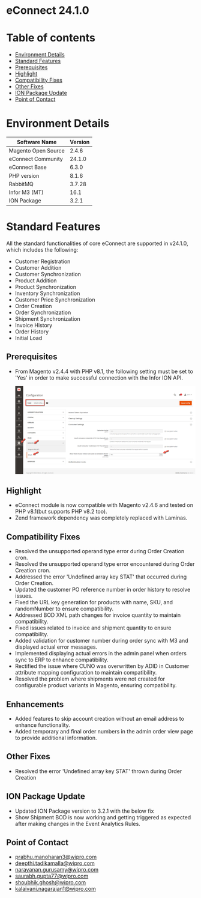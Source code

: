 
# **eConnect 24.1.0**

# Table of contents

- [Environment Details](#environment-details)
- [Standard Features](#standard-features)
- [Prerequisites](#prerequisites)
- [Highlight](#highlight)
- [Compatibility Fixes](#compatibility-fixes)
- [Other Fixes](#other-fixes)
- [ION Package Update](#ion-package-update)
- [Point of Contact](#point-of-contact)

# Environment Details

| **Software Name**   | **Version** |
| --------------------| ----------- |
| Magento Open Source | 2.4.6       |
| eConnect Community  | 24.1.0      |
| eConnect Base       | 6.3.0       |
| PHP version         | 8.1.6       |
| RabbitMQ            | 3.7.28      |
| Infor M3 (MT)       | 16.1        |
| ION Package         | 3.2.1       |

# Standard Features

All the standard functionalities of core eConnect are supported in v24.1.0, which includes the following:

- Customer Registration
- Customer Addition
- Customer Synchronization
- Product Addition
- Product Synchronization
- Inventory Synchronization
- Customer Price Synchronization
- Order Creation
- Order Synchronization
- Shipment Synchronization
- Invoice History
- Order History
- Initial Load

## Prerequisites

- From Magento v2.4.4 with PHP v8.1, the following setting must be set to 'Yes' in order to make successful connection with the Infor ION API.

	![oAuth Access Token](../../../../ecommerce/images/econnect-user-manual-ion-part1/access_token_setting.png)

## Highlight

- eConnect module is now compatible with Magento v2.4.6 and tested on PHP v8.1(but supports PHP v8.2 too).
- Zend framework dependency was completely replaced with Laminas.

## **Compatibility Fixes**

- Resolved the unsupported operand type error during Order Creation cron.
- Resolved the unsupported operand type error encountered during Order Creation cron.
- Addressed the error 'Undefined array key STAT' that occurred during Order Creation.
- Updated the customer PO reference number in order history to resolve issues.
- Fixed the URL key generation for products with name, SKU, and randomNumber to ensure compatibility.
- Addressed BOD XML path changes for invoice quantity to maintain compatibility.
- Fixed issues related to invoice and shipment quantity to ensure compatibility.
- Added validation for customer number during order sync with M3 and displayed actual error messages.
- Implemented displaying actual errors in the admin panel when orders sync to ERP to enhance compatibility.
- Rectified the issue where CUNO was overwritten by ADID in Customer attribute mapping configuration to maintain compatibility.
- Resolved the problem where shipments were not created for configurable product variants in Magento, ensuring compatibility.

## **Enhancements**

- Added features to skip account creation without an email address to enhance functionality.
- Added temporary and final order numbers in the admin order view page to provide additional information.

## Other Fixes

- Resolved the error 'Undefined array key STAT' thrown during Order Creation

## ION Package Update

- Updated ION Package version to 3.2.1 with the below fix
- Show Shipment BOD is now working and getting triggered as expected after making changes in the Event Analytics Rules.

## Point of Contact

- [prabhu.manoharan3@wipro.com](mailto:prabhu.manoharan3@wipro.com)
- [deepthi.tadikamalla@wipro.com](mailto:deepthi.tadikamalla@wipro.com)
- [narayanan.gurusamy@wipro.com](mailto:narayanan.gurusamy@wipro.com)
- [saurabh.gupta77@wipro.com](mailto:saurabh.gupta77@wipro.com)
- [shoubhik.ghosh@wipro.com](mailto:shoubhik.ghosh@wipro.com)
- [kalaivani.nagarajan1@wipro.com](mailto:kalaivani.nagarajan1@wipro.com)


